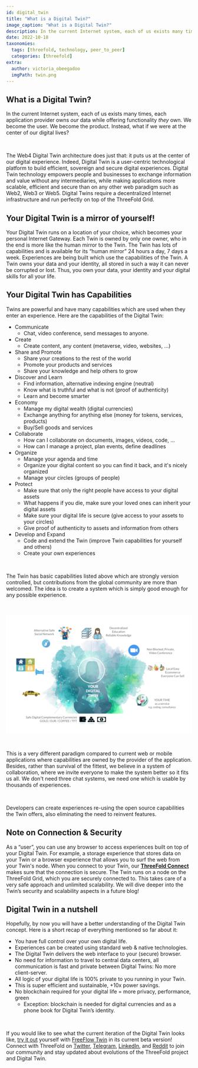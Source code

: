 ```yaml
---
id: digital_twin
title: "What is a Digital Twin?"
image_caption: "What is a Digital Twin?"
description: In the current Internet system, each of us exists many times, each application provider owns our data while offering functionality they own. We become the user. We become the product. Instead, what if we were at the center of our digital lives?
date: 2022-10-18
taxonomies:
  tags: [threefold, technology, peer_to_peer]
  categories: [threefold]
extra:
  author: victoria_obeegadoo
  imgPath: twin.png
---
```


## What is a Digital Twin?

In the current Internet system, each of us exists many times, each application provider owns _our_ data while offering functionality _they_ own. We become the user. We become the product. Instead, what if we were at the center of our digital lives?

<br>
 
The Web4 Digital Twin architecture does just that: it puts us at the center of our digital experience. Indeed, Digital Twin is a user-centric technological platform to build efficient, sovereign and secure digital experiences. Digital Twin technology empowers people and businesses to exchange information and value without any intermediaries, while making applications more scalable, efficient and secure than on any other web paradigm such as Web2, Web3 or Web5. Digital Twins require a decentralized Internet infrastructure and run perfectly on top of the ThreeFold Grid.
 
## Your Digital Twin is a mirror of yourself!
 
Your Digital Twin runs on a location of your choice, which becomes your personal Internet Gateway. Each Twin is owned by only one owner, who in the end is more like the human mirror to the Twin. The Twin has lots of capabilities and is available for its “human mirror” 24 hours a day, 7 days a week. Experiences are being built which use the capabilities of the Twin. A Twin owns your data and your identity, all stored in such a way it can never be corrupted or lost. Thus, you own your data, your identity and your digital skills for all your life.
 
## Your Digital Twin has Capabilities
 
Twins are powerful and have many capabilities which are used when they enter an experience. Here are the capabilities of the Digital Twin:
 
* Communicate
   * Chat, video conference, send messages to anyone.
* Create
   * Create content, any content (metaverse, video, websites, ...)
* Share and Promote
   * Share your creations to the rest of the world
   * Promote your products and services
   * Share your knowledge and help others to grow
* Discover and Learn
   * Find information, alternative indexing engine (neutral)
   * Know what is truthful and what is not (proof of authenticity)
   * Learn and become smarter
* Economy
   * Manage my digital wealth (digital currencies)
   * Exchange anything for anything else (money for tokens, services, products)
   * Buy/Sell goods and services
* Collaborate
   * How can I collaborate on documents, images, videos, code, ...
   * How can I manage a project, plan events, define deadlines
* Organize
   * Manage your agenda and time
   * Organize your digital content so you can find it back, and it's nicely organized
   * Manage your circles (groups of people)
* Protect
   * Make sure that only the right people have access to your digital assets
   * What happens if you die, make sure your loved ones can inherit your digital assets
   * Make sure your digital life is secure (give access to your assets to your circles)
   * Give proof of authenticity to assets and information from others
* Develop and Expand
   * Code and extend the Twin (improve Twin capabilities for yourself and others)
   * Create your own experiences
 
<br>
 
The Twin has basic capabilities listed above which are strongly version controlled, but contributions from the global community are more than welcomed. The idea is to create a system which is simply good enough for any possible experience.
 
<br>
 
![Your Digital Twin](./your_digital_twin.png)
 
<br>
 
This is a very different paradigm compared to current web or mobile applications where capabilities are owned by the provider of the application. Besides, rather than survival of the fittest, we believe in a system of collaboration, where we invite everyone to make the system better so it fits us all. We don't need three chat systems, we need one which is usable by thousands of experiences.
 
<br>
 
Developers can create experiences re-using the open source capabilities the Twin offers, also eliminating the need to reinvent features.
 
## Note on Connection & Security
 
As a “user”, you can use any browser to access experiences built on top of your Digital Twin. For example, a storage experience that stores data on your Twin or a browser experience that allows you to surf the web from your Twin's node. When you connect to your Twin, our **[ThreeFold Connect](https://library.threefold.me/info/threefold#/web4/threefold__threefold_connect)** makes sure that the connection is secure. The Twin runs on a node on the ThreeFold Grid, which you are securely connected to. This takes care of a very safe approach and unlimited scalability. We will dive deeper into the Twin’s security and scalability aspects in a future blog!
 
## Digital Twin in a nutshell
 
Hopefully, by now you will have a better understanding of the Digital Twin concept. Here is a short recap of everything mentioned so far about it:
 
* You have full control over your own digital life.
* Experiences can be created using standard web & native technologies.
* The Digital Twin delivers the web interface to your (secure) browser.
* No need for information to travel to central data centers, all communication is fast and private between Digital Twins: No more client-server.
* All logic of your digital life is 100% private to you running in your Twin.
* This is super efficient and sustainable, +10x power savings.
* No blockchain required for your digital life = more privacy, performance, green
   * Exception: blockchain is needed for digital currencies and as a phone book for Digital Twin’s identity.
 
<br>
 
If you would like to see what the current iteration of the Digital Twin looks like, [try it out](https://demo.freeflow.life/) yourself with [FreeFlow Twin](https://freeflow.life/) in its current beta version! Connect with ThreeFold on [Twitter](https://twitter.com/threefold_io), [Telegram](https://t.me/threefold), [LinkedIn](https://www.linkedin.com/company/threefold-foundatiooon/), and [Reddit](https://reddit.com/r/threefold) to join our community and stay updated about evolutions of the ThreeFold project and Digital Twin.
